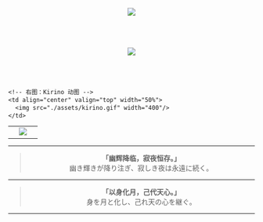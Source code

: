 <!-- 🌑 幽辉月阙 · 打字机欢迎语 -->
<p align="center">
  <img src="https://readme-typing-svg.demolab.com?font=Fira+Code&size=24&pause=1000&color=B388EB&center=true&width=435&lines=Under+the+Hazy+Moonlight;I+code+in+silence+but+not+without+purpose." />
</p>

<br><br>

<!-- 🌊 波浪分隔 · 梦幻色 -->
<p align="center">
  <img src="https://capsule-render.vercel.app/api?type=waving&color=0:B388EB,100:7c5cc4&height=100&section=header&text=幽辉月阙&fontSize=32&fontColor=ffffff" />
</p>

<br><br>

<!-- 🌌 技术图 + 动图 并排展示（无 <p> 包裹，GitHub 可识别） -->
<table align="center">
  <tr>
    <!-- 左图：语言图 -->
    <td align="center" valign="top" width="50%">
      <img src="https://github-readme-stats.vercel.app/api/top-langs/?username=Qimin-Shen&layout=compact&theme=radical" width="400"/>
    </td>

    <!-- 右图：Kirino 动图 -->
    <td align="center" valign="top" width="50%">
      <img src="./assets/kirino.gif" width="400"/>
    </td>
  </tr>
</table>

---

<!-- 📖 心象 · 展示语录 -->
<blockquote align="center">
  <strong>「幽辉降临，寂夜恒存。」</strong><br>
  幽き輝きが降り注ぎ、寂しき夜は永遠に続く。<br>
</blockquote>

---

<!-- 🌙 结语 -->
<blockquote align="center">
  <strong>「以身化月，己代天心。」</strong><br>
  身を月と化し、己れ天の心を継ぐ。<br>
</blockquote>

---
